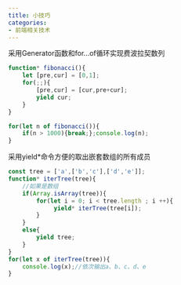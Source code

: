 ```yaml
---
title: 小技巧
categories: 
- 前端相关技术
---
```

采用Generator函数和for...of循环实现费波拉契数列



```javascript
function* fibonacci(){
    let [pre,cur] = [0,1];
    for(;;){
        [pre,cur] = [cur,pre+cur];
        yield cur;
    }   
}

for(let n of fibonacci()){
    if(n > 1000){break;};console.log(n);
}
```

采用yield*命令方便的取出嵌套数组的所有成员

```javascript
const tree = ['a',['b','c'],['d','e']];
function* iterTree(tree){
    //如果是数组
    if(Array.isArray(tree)){
        for(let i = 0; i < tree.length ; i ++){
             yield* iterTree(tree[i]);
        }
    }
    else{
        yield tree;
    }
}
for(let x of iterTree(tree)){
    console.log(x);//依次输出a、b、c、d、e
}
```

